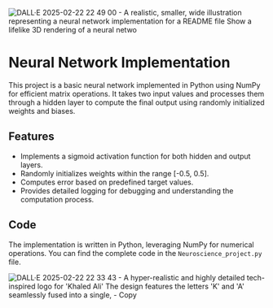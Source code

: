 ![DALL·E 2025-02-22 22 49 00 - A realistic, smaller, wide illustration representing a neural network implementation for a README file  Show a lifelike 3D rendering of a neural netwo](https://github.com/user-attachments/assets/db0e7028-642b-459e-9158-907dd36d556f)

# Neural Network Implementation

This project is a basic neural network implemented in Python using NumPy for efficient matrix operations. It takes two input values and processes them through a hidden layer to compute the final output using randomly initialized weights and biases.

## Features

- Implements a sigmoid activation function for both hidden and output layers.
- Randomly initializes weights within the range [-0.5, 0.5].
- Computes error based on predefined target values.
- Provides detailed logging for debugging and understanding the computation process.

## Code

The implementation is written in Python, leveraging NumPy for numerical operations. You can find the complete code in the `Neuroscience_project.py` file.

![DALL·E 2025-02-22 22 33 43 - A hyper-realistic and highly detailed tech-inspired logo for 'Khaled Ali'  The design features the letters 'K' and 'A' seamlessly fused into a single, - Copy](https://github.com/user-attachments/assets/aa282b9e-6705-459f-bd4d-c7df2c526f22)
